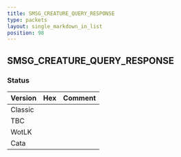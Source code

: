 ```yaml
---
title: SMSG_CREATURE_QUERY_RESPONSE
type: packets
layout: single_markdown_in_list
position: 98
---
```


## SMSG_CREATURE_QUERY_RESPONSE

### Status

Version | Hex | Comment
---------- | ---------- | ---------- 
Classic |  |  
TBC |  |  
WotLK |  |  
Cata |  |  
